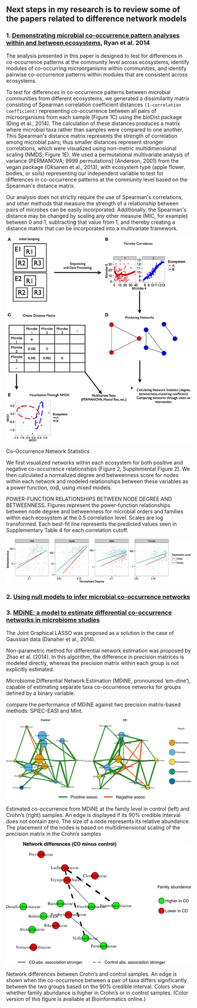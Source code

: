 ## Next steps in my research is to review some of the papers related to difference network models


### 1. [Demonstrating microbial co-occurrence pattern analyses within and between ecosystems](https://www.frontiersin.org/articles/10.3389/fmicb.2014.00358/full), Ryan et al. 2014

The analysis presented in this paper is designed to test for differences in co-occurrence patterns at the community level across ecosystems, identify modules of co-occurring microorganisms within communities, and identify pairwise co-occurrence patterns within modules that are consistent across ecosystems.

To test for differences in co-occurrence patterns between microbial communities from different ecosystems, we generated a dissimilarity matrix consisting of Spearman correlation coefficient distances ```(1-correlation coefficient)``` representing co-occurrence between all pairs of microorganisms from each sample (Figure 1C) using the bioDist package (Ding et al., 2014). 
The calculation of these distances produces a matrix where microbial taxa rather than samples were compared to one another. 
This Spearman's distance matrix represents the strength of correlation among microbial pairs; thus smaller distances represent stronger correlations, which were visualized using non-metric multidimensional scaling (NMDS; Figure 1E). 
We used a permutational multivariate analysis of variance (PERMANOVA; 9999 permutations) (Anderson, 2001) from the vegan package (Oksanen et al., 2013), with ecosystem type (apple flower, bodies, or soils) representing our independent variable to test for differences in co-occurrence patterns at the community level based on the Spearman's distance matrix.

Our analysis does not strictly require the use of Spearman's correlations, and other methods that measure the strength of a relationship between pairs of microbes can be easily incorporated. Additionally, the Spearman's distance may be changed by scaling any other measure (MIC, for example) between 0 and 1, subtracting that value from 1, and thereby creating a distance matrix that can be incorporated into a multivariate framework.

![image](https://github.com/EngineerDanny/CS685-Microbe-Network-Research/blob/main/Fall-2023/fmicb-05-00358-g001.jpg)

Co-Occurrence Network Statistics

We first visualized networks within each ecosystem for both positive and negative co-occurrence relationships (Figure 2, Supplemental Figure 2). We then calculated a normalized degree and betweenness score for nodes within each network and modeled relationships between these variables as a power function, αxβ, using mixed models. 

POWER-FUNCTION RELATIONSHIPS BETWEEN NODE DEGREE AND BETWEENNESS. Figures represent the power-function relationships between node degree and betweenness for microbial orders and families within each ecosystem at the 0.5 correlation level. Scales are log transformed. Each best-fit line represents the predicted values seen in Supplementary Table 4 for each correlation cutoff.

![image](https://github.com/EngineerDanny/CS685-Microbe-Network-Research/blob/main/Fall-2023/fmicb-05-00358-g003.jpg)

### 2. [Using null models to infer microbial co-occurrence networks](https://journals.plos.org/plosone/article?id=10.1371/journal.pone.0176751)

### 3. [MDiNE: a model to estimate differential co-occurrence networks in microbiome studies](https://academic.oup.com/bioinformatics/article/36/6/1840/5614428)

The Joint Graphical LASSO was proposed as a solution in the case of Gaussian data (Danaher et al., 2014).

Non-parametric method for differential network estimation was proposed by Zhao et al. (2014). In this algorithm, the difference in precision matrices is modeled directly, whereas the precision matrix within each group is not explicitly estimated. 

Microbiome Differential Network Estimation (MDiNE, pronounced ‘em-dine’), capable of estimating separate taxa co-occurrence networks for groups defined by a binary variable. 

compare the performance of MDiNE against two precision matrix-based methods: SPIEC-EASI and MInt.

![image](https://github.com/EngineerDanny/CS685-Microbe-Network-Research/blob/main/Fall-2023/bioinformatics_36_6_1840_f4.jpeg)

Estimated co-occurrence from MDiNE at the family level in control (left) and Crohn’s (right) samples. 
An edge is displayed if its 90% credible interval does not contain zero. 
The size of a node represents its relative abundance. 
The placement of the nodes is based on multidimensional scaling of the precision matrix in the Crohn’s samples

![image](https://github.com/EngineerDanny/CS685-Microbe-Network-Research/blob/main/Fall-2023/bioinformatics_36_6_1840_f5.jpeg)

Network differences between Crohn’s and control samples. 
An edge is shown when the co-occurrence between a pair of taxa differs significantly between the two groups based on the 90% credible interval. 
Colors show whether family abundance is higher in Crohn’s or in control samples. 
(Color version of this figure is available at Bioinformatics online.)
